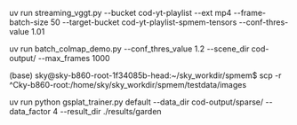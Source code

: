 uv run streaming_vggt.py --bucket cod-yt-playlist --ext mp4 --frame-batch-size 50 --target-bucket cod-yt-playlist-spmem-tensors --conf-thres-value 1.01

uv run batch_colmap_demo.py --conf_thres_value 1.2 --scene_dir cod-output/ --max_frames 1000

(base) sky@sky-b860-root-1f34085b-head:~/sky_workdir/spmem$ scp -r ^Cky-b860-root:/home/sky/sky_workdir/spmem/testdata/images

uv run python gsplat_trainer.py default     --data_dir cod-output/sparse/ --data_factor 4     --result_dir ./results/garden
